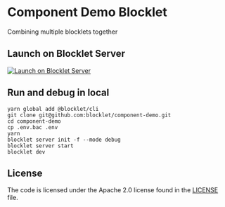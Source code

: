 # Component Demo Blocklet

Combining multiple blocklets together

## Launch on Blocklet Server

[![Launch on Blocklet Server](https://assets.arcblock.io/icons/launch_on_blocklet_server.svg)](https://install.arcblock.io/?action=blocklet-install&meta_url=https%3A%2F%2Fgithub.com%2Fblocklet%2Fcomponent-demo%2Freleases%2Fdownload%2Fv1.2.7%2Fblocklet.json)

## Run and debug in local

```shell
yarn global add @blocklet/cli
git clone git@github.com:blocklet/component-demo.git
cd component-demo
cp .env.bac .env
yarn
blocklet server init -f --mode debug
blocklet server start
blocklet dev
```

## License

The code is licensed under the Apache 2.0 license found in the
[LICENSE](LICENSE) file.
